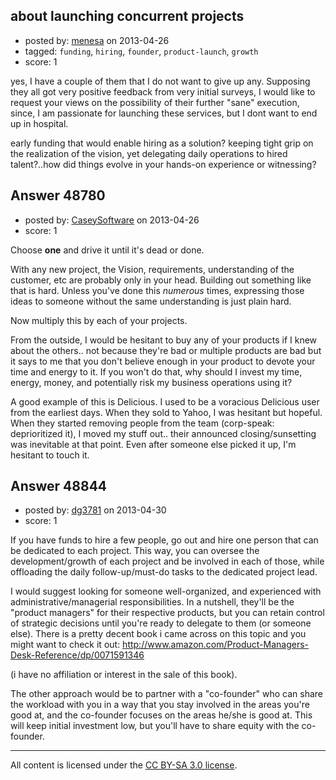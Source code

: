 ## about launching concurrent projects

- posted by: [menesa](https://stackexchange.com/users/-1/26011-menesa) on 2013-04-26
- tagged: `funding`, `hiring`, `founder`, `product-launch`, `growth`
- score: 1

yes, I have a couple of them that I do not want to give up any. Supposing they all got very positive feedback from very initial surveys, I would like to request your views on the possibility of their further "sane" execution, since, I am passionate for launching these services, but I dont want to end up in hospital. 

early funding that would enable hiring as a solution? keeping tight grip on the realization of the vision, yet delegating daily operations to hired talent?..how did things evolve in your hands-on experience or witnessing?     


## Answer 48780

- posted by: [CaseySoftware](https://stackexchange.com/users/-1/11314-caseysoftware) on 2013-04-26
- score: 1

Choose **one** and drive it until it's dead or done.

With any new project, the Vision, requirements, understanding of the customer, etc are probably only in your head. Building out something like that is hard. Unless you've done this *numerous* times, expressing those ideas to someone without the same understanding is just plain hard.

Now multiply this by each of your projects.

From the outside, I would be hesitant to buy any of your products if I knew about the others.. not because they're bad or multiple products are bad but it says to me that you don't believe enough in your product to devote your time and energy to it. If you won't do that, why should I invest my time, energy, money, and potentially risk my business operations using it?


A good example of this is Delicious. I used to be a voracious Delicious user from the earliest days. When they sold to Yahoo, I was hesitant but hopeful. When they started removing people from the team (corp-speak: deprioritized it), I moved my stuff out.. their announced closing/sunsetting was inevitable at that point. Even after someone else picked it up, I'm hesitant to touch it.


## Answer 48844

- posted by: [dg3781](https://stackexchange.com/users/-1/25582-dg3781) on 2013-04-30
- score: 1

If you have funds to hire a few people, go out and hire one person that can be dedicated to each project. This way, you can oversee the development/growth of each project and be involved in each of those, while offloading the daily follow-up/must-do tasks to the dedicated project lead. 

I would suggest looking for someone well-organized, and experienced with administrative/managerial responsibilities. In a nutshell, they'll be the "product managers" for their respective products, but you can retain control of strategic decisions until you're ready to delegate to them (or someone else). There is a pretty decent book i came across on this topic and you might want to check it out: http://www.amazon.com/Product-Managers-Desk-Reference/dp/0071591346 

(i have no affiliation or interest in the sale of this book). 

The other approach would be to partner with a "co-founder" who can share the workload with you in a way that you stay involved in the areas you're good at, and the co-founder focuses on the areas he/she is good at. This will keep initial investment low, but you'll have to share equity with the co-founder.




---

All content is licensed under the [CC BY-SA 3.0 license](https://creativecommons.org/licenses/by-sa/3.0/).
